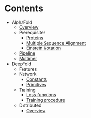 # Contents

* AlphaFold
  * [Overview](alphafold/overview.md)
  * Prerequisites
    * [Proteins](prepare/proteins.md)
    * [Multiple Sequence Alignment](prepare/msa.md)
    * [Einstein Notation](prepare/einstein.md)
  * [Pipeline](alphafold/pipeline.md)
  * [Multimer](alphafold/multimer.md)
* DeepFold
  * [Features](deepfold/features.md)
  * Network
    * [Constants](deepfold/constants.md)
    * [Primitives](deepfold/primitives.md)
  * Training
    * [Loss functions](deepfold/loss.md)
    * [Training procedure](deepfold/train.md)
  * Distributed
    * [Overview](deepfold/distributed/overview.md)
